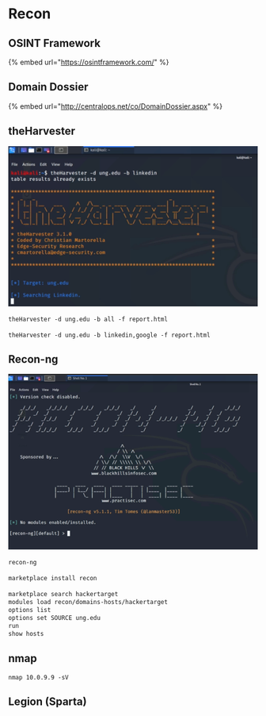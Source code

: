 # Recon

## OSINT Framework

{% embed url="https://osintframework.com/" %}

## Domain Dossier

{% embed url="http://centralops.net/co/DomainDossier.aspx" %}

## theHarvester

![](../../.gitbook/assets/image.png)

```text
theHarvester -d ung.edu -b all -f report.html

theHarvester -d ung.edu -b linkedin,google -f report.html
```

## Recon-ng

![](../../.gitbook/assets/image%20%282%29.png)

```text
recon-ng

marketplace install recon

marketplace search hackertarget
modules load recon/domains-hosts/hackertarget
options list
options set SOURCE ung.edu
run
show hosts
```

## nmap

```text
nmap 10.0.9.9 -sV
```

## Legion \(Sparta\)











